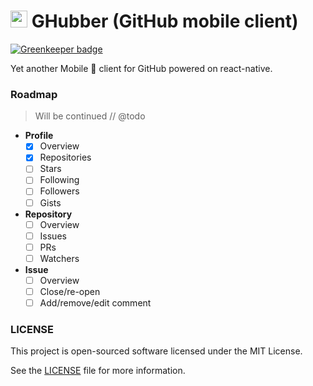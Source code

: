 # <img src="https://socialconnect.github.io/assets/icons/mark-github.svg" width="27"> GHubber (GitHub mobile client)

[![Greenkeeper badge](https://badges.greenkeeper.io/ovr/ghubber.svg)](https://greenkeeper.io/)


Yet another Mobile :iphone: client for GitHub powered on react-native.
 
### Roadmap

> Will be continued // @todo

- **Profile**
    - [X] Overview
    - [X] Repositories
    - [ ] Stars
    - [ ] Following
    - [ ] Followers
    - [ ] Gists
- **Repository**
    - [ ] Overview      
    - [ ] Issues      
    - [ ] PRs      
    - [ ] Watchers
- **Issue**
    - [ ] Overview
    - [ ] Close/re-open
    - [ ] Add/remove/edit comment

### LICENSE

This project is open-sourced software licensed under the MIT License.

See the [LICENSE](LICENSE) file for more information.
